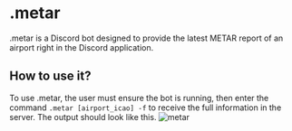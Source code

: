 # .metar
.metar is a Discord bot designed to provide the latest METAR report of an airport right in the Discord application.

## How to use it?
To use .metar, the user must ensure the bot is running, then enter the command ```.metar [airport_icao] -f``` to receive the full information in the server. The output should look like this.
![metar](https://github.com/user-attachments/assets/41df4dc2-6d32-4107-a8b8-1646f1574f6c)
